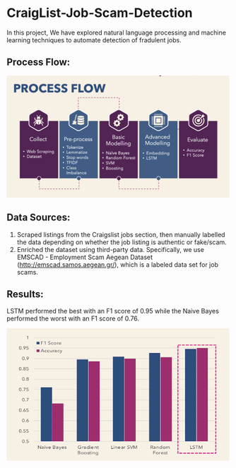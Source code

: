 # CraigList-Job-Scam-Detection
In this project, We have explored natural language processing and machine learning techniques to automate detection of fradulent jobs.

## Process Flow:

<img src="Other/process_flow.png" alt="process_flow" width="800"/>

## Data Sources:

1. Scraped listings from the Craigslist jobs section, then manually labelled the data depending on whether the job listing is authentic or fake/scam.
2. Enriched the dataset using third-party data. Specifically, we use EMSCAD - Employment Scam Aegean Dataset (http://emscad.samos.aegean.gr/), which is a labeled data set for job scams.

## Results:

LSTM performed the best with an F1 score of 0.95 while the Naive Bayes performed the worst with an F1 score of 0.76.

<img src="Other/results.png" alt="results" width="600" height="300"/>
